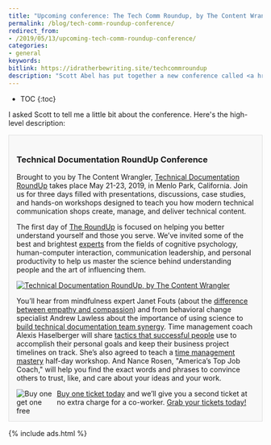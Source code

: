 ```yaml
---
title: "Upcoming conference: The Tech Comm Roundup, by The Content Wrangler"
permalink: /blog/tech-comm-roundup-conference/
redirect_from:
- /2019/05/13/upcoming-tech-comm-roundup-conference/
categories:
- general
keywords:
bitlink: https://idratherbewriting.site/techcommroundup
description: "Scott Abel has put together a new conference called <a href='https://technicaldocumentationroundup.com/'>Technical Documentation Roundup</a>, held May 21-23, 2019, in Menlo Park, California. If you're interested in attending the conference, there's currently an opportunity to get two tickets for the price of one."
---
```


* TOC
{:toc}

I asked Scott to tell me a little bit about the conference. Here's the high-level description:

<div style="background-color: #f8f8f8; border: 1px solid #dedede; padding: 15px; margin: 15px 0px;">

<h3>Technical Documentation RoundUp Conference</h3>
<p>Brought to you by The Content Wrangler, <a rel="nofollow" href="https://technicaldocumentationroundup.com/">Technical Documentation RoundUp</a> takes place May 21-23, 2019, in Menlo Park, California. Join us for three days filled with presentations, discussions, case studies, and hands-on workshops designed to teach you how modern technical communication shops create, manage, and deliver technical content.</p>

<p>The first day of <a rel="nofollow" href="https://technicaldocumentationroundup.com/">The RoundUp</a> is focused on helping you better understand yourself and those you serve. We’ve invited some of the best and brightest <a rel="nofollow" href="https://technicaldocumentationroundup.com/conference/presenters">experts</a> from the fields of cognitive psychology, human-computer interaction, communication leadership, and personal productivity to help us master the science behind understanding people and the art of influencing them.</p>

<p><a rel="nofollow" href="https://technicaldocumentationroundup.com/"><img src="{{site.media}}/techcomm-roundup.png" alt="Technical Documentation RoundUp, by The Content Wrangler" /></a></p>

<p>You’ll hear from mindfulness expert Janet Fouts (about the <a rel="nofollow" href="https://technicaldocumentationroundup.com/conference/sessions/5c731c92bb5c2269fb177e85">difference between empathy and compassion</a>) and from behavioral change specialist Andrew Lawless about the importance of using science to <a rel="nofollow" href="https://technicaldocumentationroundup.com/conference/sessions/5c731f57bb5c2267242775c9">build technical documentation team synergy</a>. Time management coach Alexis Haselberger will share <a rel="nofollow" href="https://technicaldocumentationroundup.com/conference/sessions/5c71793c83f45f2a4805f7e7">tactics that successful people</a> use to accomplish their personal goals and keep their business project timelines on track. She’s also agreed to teach a <a rel="nofollow" href="https://technicaldocumentationroundup.com/conference/sessions/5c734353bb5c225bc95ba814">time management mastery</a> half-day workshop. And Nance Rosen, "America’s Top Job Coach," will help you find the exact words and phrases to convince others to trust, like, and care about your ideas and your work.</p>

<p><a rel="nofollow" href="https://technicaldocumentationroundup.com/"><img style="float: left; max-width: 75px; margin: 0px; padding-right: 5px;" src="{{site.media}}/buyonegetonefree.png" alt="Buy one get one free" /></a></p>

<p><a rel="nofollow" href="https://technicaldocumentationroundup.com/">Buy one ticket today</a> and we’ll give you a second ticket at no extra charge for a co-worker. <a rel="nofollow" href="https://technicaldocumentationroundup.com/">Grab your tickets today!</a></p>

</div>

{% include ads.html %}

